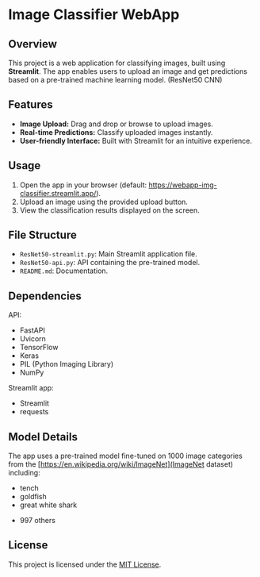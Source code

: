 # Image Classifier WebApp

## Overview
This project is a web application for classifying images, built using **Streamlit**. The app enables users to upload an image and get predictions based on a pre-trained machine learning model. (ResNet50 CNN)

## Features
- **Image Upload:** Drag and drop or browse to upload images.
- **Real-time Predictions:** Classify uploaded images instantly.
- **User-friendly Interface:** Built with Streamlit for an intuitive experience.

## Usage
1. Open the app in your browser (default: https://webapp-img-classifier.streamlit.app/).
2. Upload an image using the provided upload button.
3. View the classification results displayed on the screen.

## File Structure
- `ResNet50-streamlit.py`: Main Streamlit application file.
- `ResNet50-api.py`: API containing the pre-trained model.
- `README.md`: Documentation.

## Dependencies
API:
- FastAPI
- Uvicorn
- TensorFlow
- Keras
- PIL (Python Imaging Library)
- NumPy

Streamlit app:
- Streamlit
- requests


## Model Details
The app uses a pre-trained model fine-tuned on 1000 image categories from the [https://en.wikipedia.org/wiki/ImageNet](ImageNet dataset) including:
- tench
- goldfish
- great white shark
+ 997 others


## License
This project is licensed under the [MIT License](LICENSE).
